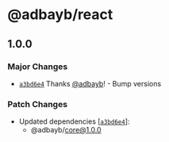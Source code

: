 # @adbayb/react

## 1.0.0

### Major Changes

-   [`a3bd6e4`](https://github.com/adbayb/poc-monorepo/commit/a3bd6e44b8fda8a275e48b39e824702a6659889b) Thanks [@adbayb](https://github.com/adbayb)! - Bump versions

### Patch Changes

-   Updated dependencies [[`a3bd6e4`](https://github.com/adbayb/poc-monorepo/commit/a3bd6e44b8fda8a275e48b39e824702a6659889b)]:
    -   @adbayb/core@1.0.0
